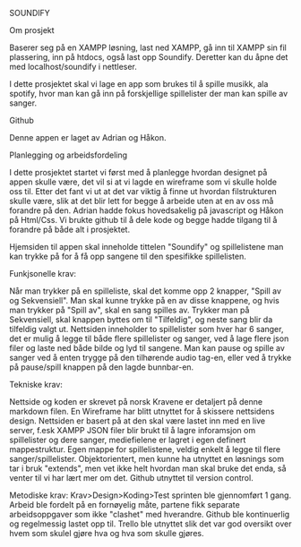 SOUNDIFY

Om prosjekt

Baserer seg på en XAMPP løsning, last ned XAMPP, gå inn til XAMPP sin fil plassering, inn på htdocs, også last opp Soundify.
Deretter kan du åpne det med localhost/soundify i nettleser.

I dette prosjektet skal vi lage en app som brukes til å spille musikk, ala spotify, hvor man kan gå inn på forskjellige spillelister der man kan spille av sanger.

Github

Denne appen er laget av Adrian og Håkon.

Planlegging og arbeidsfordeling

I dette prosjektet startet vi først med å planlegge hvordan designet på appen skulle være, det vil si at vi lagde en wireframe som vi skulle holde oss til. Etter det fant vi ut at det var viktig å finne ut hvordan filstrukturen skulle være, slik at det blir lett for begge å arbeide uten at en av oss må forandre på den. Adrian hadde fokus hovedsakelig på javascript og Håkon på Html/Css. Vi brukte github til å dele kode og begge hadde tilgang til å forandre på både alt i prosjektet.

Hjemsiden til appen skal inneholde tittelen "Soundify" og spillelistene man kan trykke på for å få opp sangene til den spesifikke spillelisten.


Funkjsonelle krav:

Når man trykker på en spilleliste, skal det komme opp 2 knapper, "Spill av og Sekvensiell". Man skal kunne trykke på en av disse knappene, og hvis man trykker på "Spill av", skal en sang spilles av. Trykker man på Sekvensiell, skal knappen byttes om til "Tilfeldig", og neste sang blir da tilfeldig valgt ut.
Nettsiden inneholder to spillelister som hver har 6 sanger, det er mulig å legge til både flere spillelister og sanger, ved å lage flere json filer og laste ned både bilde og lyd til sangene.
Man kan pause og spille av sanger ved å enten trygge på den tilhørende audio tag-en, eller ved å trykke på pause/spill knappen på den lagde bunnbar-en.

Tekniske krav:

Nettside og koden er skrevet på norsk
Kravene er detaljert på denne markdown filen.
En Wireframe har blitt utnyttet for å skissere nettsidens design.
Nettsiden er basert på at den skal være lastet inn med en live server, f.esk XAMPP
JSON filer blir brukt til å lagre inforamsjon om spillelister og dere sanger, mediefielene er lagret i egen definert mappestruktur.
Egen mappe for spillelistene, veldig enkelt å legge til flere sanger/spillelister.
Objektorientert, men kunne ha utnyttet en løsnings som tar i bruk "extends", men vet ikke helt hvordan man skal bruke det enda, så venter til vi har lært mer om det.
Github utnyttet til version control.

Metodiske krav:
Krav>Design>Koding>Test sprinten ble gjennomført 1 gang.
Arbeid ble fordelt på en fornøyelig måte, partene fikk separate arbeidsoppgaver som ikke "clashet" med hverandre.
Github ble kontinuerlig og regelmessig lastet opp til.
Trello ble utnyttet slik det var god oversikt over hvem som skulel gjøre hva og hva som skulle gjøres.
